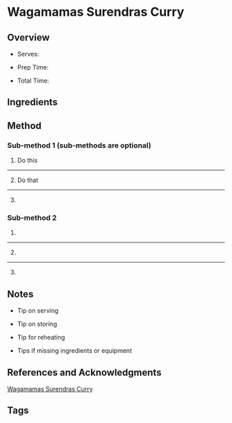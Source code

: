 # Wagamamas Surendras Curry

## Overview

- Serves:

- Prep Time:

- Total Time:

## Ingredients



## Method

### Sub-method 1 (sub-methods are optional)

1. Do this
---
2. Do that
---
3.

### Sub-method 2

1.
---
2.
---
3.

## Notes

- Tip on serving

- Tip on storing

- Tip for reheating

- Tips if missing ingredients or equipment

## References and Acknowledgments

[Wagamamas Surendras Curry](https://www.reddit.com/r/GifRecipes/comments/eyp4p7/wagamamas_surendras_curry/)

## Tags


